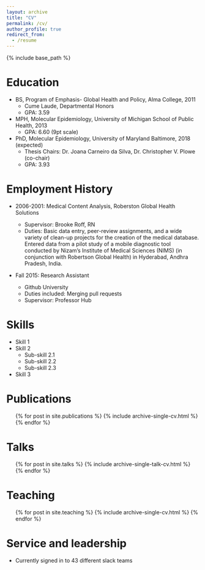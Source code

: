 ```yaml
---
layout: archive
title: "CV"
permalink: /cv/
author_profile: true
redirect_from:
  - /resume
---
```


{% include base_path %}

Education
======
* BS, Program of Emphasis- Global Health and Policy, Alma College, 2011
  * Cume Laude, Departmental Honors
  * GPA: 3.59
* MPH, Molecular Epidemiology, University of Michigan School of Public Health, 2013
  * GPA: 6.60 (9pt scale)
* PhD, Molecular Epidemiology, University of Maryland Baltimore, 2018 (expected)
  * Thesis Chairs: Dr. Joana Carneiro da Silva, Dr. Christopher V. Plowe (co-chair)
  * GPA: 3.93

Employment History
======
* 2006-2001: Medical Content Analysis, Roberston Global Health Solutions
  * Supervisor: Brooke Roff, RN
  * Duties: Basic data entry, peer-review assignments, and a wide variety of clean-up projects for the creation of the medical database. Entered data from a pilot study of a mobile diagnostic tool conducted by Nizam’s Institute of Medical Sciences (NIMS) (in conjunction with Robertson Global Health) in Hyderabad, Andhra Pradesh, India.

* Fall 2015: Research Assistant
  * Github University
  * Duties included: Merging pull requests
  * Supervisor: Professor Hub
  
Skills
======
* Skill 1
* Skill 2
  * Sub-skill 2.1
  * Sub-skill 2.2
  * Sub-skill 2.3
* Skill 3

Publications
======
  <ul>{% for post in site.publications %}
    {% include archive-single-cv.html %}
  {% endfor %}</ul>
  
Talks
======
  <ul>{% for post in site.talks %}
    {% include archive-single-talk-cv.html %}
  {% endfor %}</ul>
  
Teaching
======
  <ul>{% for post in site.teaching %}
    {% include archive-single-cv.html %}
  {% endfor %}</ul>
  
Service and leadership
======
* Currently signed in to 43 different slack teams

